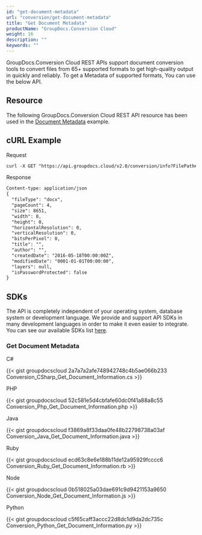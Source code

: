 ```yaml
---
id: "get-document-metadata"
url: "conversion/get-document-metadata"
title: "Get Document Metadata"
productName: "GroupDocs.Conversion Cloud"
weight: 16
description: ""
keywords: ""
---
```

GroupDocs.Conversion Cloud REST APIs support document conversion tools to convert files from 65+ supported formats to get high-quality output in quickly and reliably. To get a Metadata of supported formats, You can use the below API.

## Resource ##

The following GroupDocs.Conversion Cloud REST API resource has been used in the [Document Metadata](https://apireference.groupdocs.cloud/conversion/#/Conversion/GetSupportedConversionTypes) example.

## cURL Example ##

Request

```html
curl -X GET "https://api.groupdocs.cloud/v2.0/conversion/info?FilePath#words/four-pages.docx" -H "accept: application/json" -H "authorization: Bearer [Access Token]"
```

Response

```html
Content-type: application/json
{
  "fileType": "docx",
  "pageCount": 4,
  "size": 8651,
  "width": 0,
  "height": 0,
  "horizontalResolution": 0,
  "verticalResolution": 0,
  "bitsPerPixel": 0,
  "title": "",
  "author": "",
  "createdDate": "2016-05-18T00:00:00Z",
  "modifiedDate": "0001-01-01T00:00:00",
  "layers": null,
  "isPasswordProtected": false
}
```

## SDKs ##

The API is completely independent of your operating system, database system or development language. We provide and support API SDKs in many development languages in order to make it even easier to integrate. You can see our available SDKs list [here](https://github.com/groupdocs-conversion-cloud).

### Get Document Metadata ###

 C#

{{< gist groupdocscloud 2a7a7a2afe748942748c4b5ae066b233 Conversion_CSharp_Get_Document_Information.cs >}}

 PHP

{{< gist groupdocscloud 52c581e5d4cbfafe60dc0f41a88a8c55 Conversion_Php_Get_Document_Information.php >}}

 Java

{{< gist groupdocscloud f3869a8f33daa0fe48b22798738a03af Conversion_Java_Get_Document_Information.java >}}

 Ruby

{{< gist groupdocscloud ecd63c8e6e188b11de12a95929fcccc6 Conversion_Ruby_Get_Document_Information.rb >}}

 Node

{{< gist groupdocscloud 0b518025a03dae691c9d9421153a9650 Conversion_Node_Get_Document_Information.js >}}

 Python

{{< gist groupdocscloud c5f65caff3accc22d8dc1d9da2dc735c Conversion_Python_Get_Document_Information.py >}}
